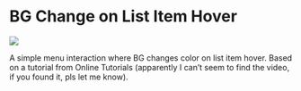 # BG Change on List Item Hover

![](https://github.com/pleasedonotdisturb/changing-bg-list-hover/blob/main/preview-img.gif?raw=true)

A simple menu interaction where BG changes color on list item hover. Based on a tutorial from Online Tutorials (apparently I can’t seem to find the video, if you found it, pls let me know).
